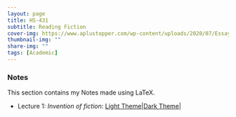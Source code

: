 ```yaml
---
layout: page
title: HS-431
subtitle: Reading Fiction
cover-img: https://www.aplustopper.com/wp-content/uploads/2020/07/Essay-on-Books-and-Reading.png
thumbnail-img: ""
share-img: ""
tags: [Academic]
---
```


### Notes
This section contains my Notes made using LaTeX.
- Lecture 1: _Invention of fiction_:
[Light Theme](HS431/Lec1-Notes.pdf)|[Dark Theme](HS431/Lec1-Notes_dark.pdf)|


